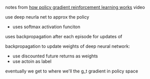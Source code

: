 notes from [how policy gradient reinforcement learning works](https://www.youtube.com/watch?v=A_2U6Sx67sE) video

use deep neurla net to approx the policy
- uses softmax activation funciton

uses backpropagation after each episode for updates of 

backpropagation to update weights of deep neural network:
* use discounted future returns as weights
* use actoin as label


eventually we get to where we'll the g_t gradient in policy space  